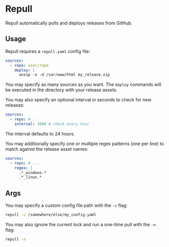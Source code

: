 # Repull

Repull automatically pulls and deploys releases from GitHub.

## Usage

Repull requires a `repull.yaml` config file:

```yaml
sources:
  - repo: user/repo
    deploy: |
      unzip -o -d /var/www/html my_release.zip
```

You may specify as many sources as you want.
The `deploy` commands will be executed in the directory with your release assets.

You may also specify an optional interval in seconds to check for new releases:

```yaml
sources:
  - repo: # ...
    interval: 3600 # check every hour
```

The interval defaults to 24 hours.

You may additionally specify one or multiple regex patterns (one per line) to match against the release asset names:

```yaml
sources:
  - repo: # ...
    regex: |
      .*_windows.*
      .*_linux.*
```

## Args

You may specify a custom config file path with the `-c` flag:

```bash
repull -c /somewhere/else/my_config.yaml
```

You may also ignore the current lock and run a one-time pull with the `-n` flag:

```bash
repull -n
```
